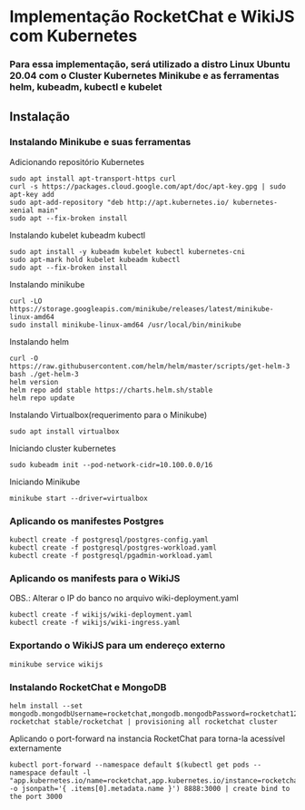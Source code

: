 # Implementação RocketChat e WikiJS com Kubernetes
### Para essa implementação, será utilizado a distro Linux Ubuntu 20.04 com o Cluster Kubernetes Minikube e as ferramentas helm, kubeadm, kubectl e kubelet

## Instalação 

### Instalando Minikube e suas ferramentas

Adicionando repositório Kubernetes
```shell
sudo apt install apt-transport-https curl
curl -s https://packages.cloud.google.com/apt/doc/apt-key.gpg | sudo apt-key add
sudo apt-add-repository "deb http://apt.kubernetes.io/ kubernetes-xenial main"
sudo apt --fix-broken install
```

Instalando kubelet kubeadm kubectl
```shell
sudo apt install -y kubeadm kubelet kubectl kubernetes-cni
sudo apt-mark hold kubelet kubeadm kubectl
sudo apt --fix-broken install
```
Instalando minikube
```shell
curl -LO https://storage.googleapis.com/minikube/releases/latest/minikube-linux-amd64
sudo install minikube-linux-amd64 /usr/local/bin/minikube
```

Instalando helm
```shell
curl -O https://raw.githubusercontent.com/helm/helm/master/scripts/get-helm-3
bash ./get-helm-3
helm version
helm repo add stable https://charts.helm.sh/stable
helm repo update
```

Instalando Virtualbox(requerimento para o Minikube)
```shell
sudo apt install virtualbox
```

Iniciando cluster kubernetes
```shell
sudo kubeadm init --pod-network-cidr=10.100.0.0/16
```

Iniciando Minikube
```shell
minikube start --driver=virtualbox
```

### Aplicando os manifestes Postgres
```shell
kubectl create -f postgresql/postgres-config.yaml
kubectl create -f postgresql/postgres-workload.yaml
kubectl create -f postgresql/pgadmin-workload.yaml
```

### Aplicando os manifests para o WikiJS
OBS.: Alterar o IP do banco no arquivo wiki-deployment.yaml
```shell
kubectl create -f wikijs/wiki-deployment.yaml
kubectl create -f wikijs/wiki-ingress.yaml
```

### Exportando o WikiJS para um endereço externo
```shell
minikube service wikijs
```

### Instalando RocketChat e MongoDB
```shell
helm install --set mongodb.mongodbUsername=rocketchat,mongodb.mongodbPassword=rocketchat123,mongodb.mongodbDatabase=rocketchat,mongodb.mongodbRootPassword=root rocketchat stable/rocketchat | provisioning all rocketchat cluster
```

Aplicando o port-forward na instancia RocketChat para torna-la acessível externamente
```shell
kubectl port-forward --namespace default $(kubectl get pods --namespace default -l "app.kubernetes.io/name=rocketchat,app.kubernetes.io/instance=rocketchat" -o jsonpath='{ .items[0].metadata.name }') 8888:3000 | create bind to the port 3000
```
